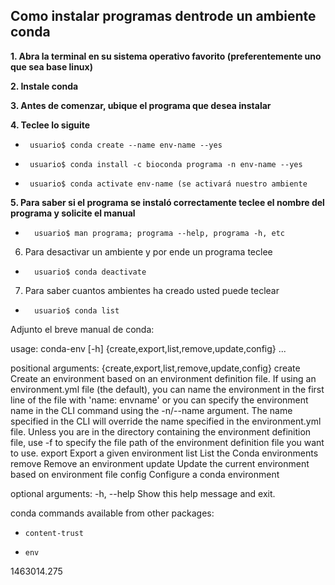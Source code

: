 ## Como instalar programas dentrode un ambiente conda

**1. Abra la terminal en su sistema operativo favorito (preferentemente uno que sea base linux)**

**2. Instale conda**

**3. Antes de comenzar, ubique el programa que desea instalar**

**4. Teclee lo siguite** 
*      usuario$ conda create --name env-name --yes
*      usuario$ conda install -c bioconda programa -n env-name --yes
*      usuario$ conda activate env-name (se activará nuestro ambiente 

**5. Para saber si el programa se instaló correctamente teclee el nombre del programa y solicite el manual**
*    	usuario$ man programa; programa --help, programa -h, etc
6. Para desactivar un ambiente y por ende un programa teclee
*   	usuario$ conda deactivate
7. Para saber cuantos ambientes ha creado usted puede teclear 
*	    usuario$ conda list


Adjunto el breve manual de conda:

usage: conda-env [-h] {create,export,list,remove,update,config} ...

positional arguments:
  {create,export,list,remove,update,config}
    create              Create an environment based on an environment definition file. If using an environment.yml file (the default),
                        you can name the environment in the first line of the file with 'name: envname' or you can specify the
                        environment name in the CLI command using the -n/--name argument. The name specified in the CLI will override the
                        name specified in the environment.yml file. Unless you are in the directory containing the environment definition
                        file, use -f to specify the file path of the environment definition file you want to use.
    export              Export a given environment
    list                List the Conda environments
    remove              Remove an environment
    update              Update the current environment based on environment file
    config              Configure a conda environment

optional arguments:
  -h, --help            Show this help message and exit.

conda commands available from other packages:
*     content-trust
*     env





1463014.275
